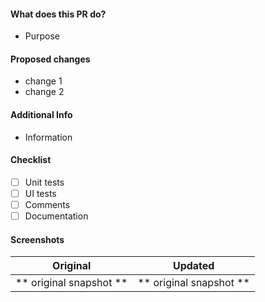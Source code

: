 #### What does this PR do?
- Purpose

#### Proposed changes
- change 1
- change 2

#### Additional Info
- Information

#### Checklist
- [ ] Unit tests
- [ ] UI tests
- [ ] Comments
- [ ] Documentation

#### Screenshots
Original                        |   Updated
:------------------------------:|:------------------------------:
    ** original snapshot **     |     ** original snapshot ** 
